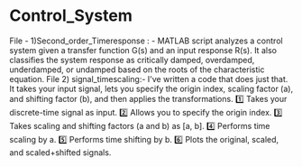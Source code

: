 # Control_System
File - 1)Second_order_Timeresponse : -  MATLAB script analyzes a control system given a transfer function G(s) and an input response R(s). It also classifies the system response as critically damped, overdamped, underdamped, or undamped based on the roots of the characteristic equation.
File 2) signal_timescaling:-
    I've written a code that does just that. It takes your input signal, lets you specify the origin index, scaling factor (a), and shifting factor (b), and then applies the transformations.
            1️⃣ Takes your discrete-time signal as input.
            2️⃣ Allows you to specify the origin index.
            3️⃣ Takes scaling and shifting factors (a and b) as [a, b].
            4️⃣ Performs time scaling by a.
            5️⃣ Performs time shifting by b.
            6️⃣ Plots the original, scaled, and scaled+shifted signals.
